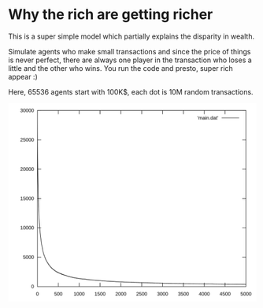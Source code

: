 # Why the rich are getting richer

This is a super simple model which partially explains the disparity in wealth.

Simulate agents who make small transactions and since the price of things is never perfect,
there are always one player in the transaction who loses a little and the other who wins.
You run the code and presto, super rich appear :)

Here, 65536 agents start with 100K$, each dot is 10M random transactions.

![result](./main.svg)
